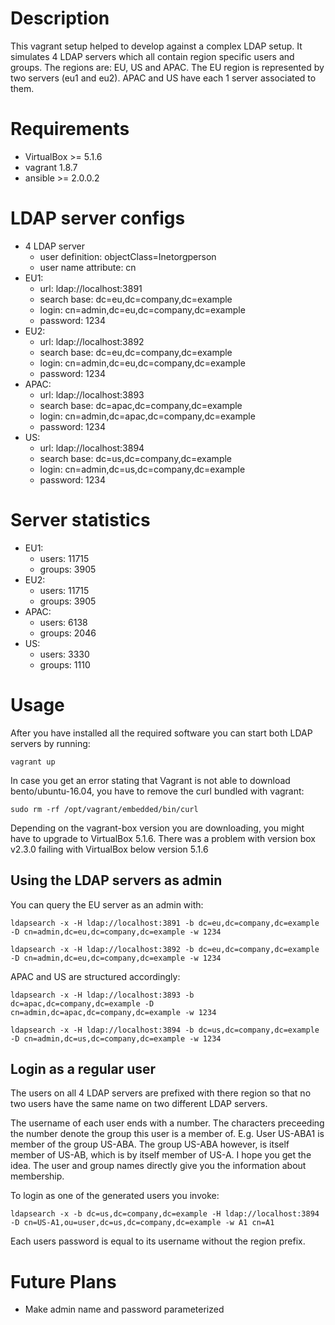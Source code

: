 # Description

This vagrant setup helped to develop against a complex LDAP setup. It simulates 4 LDAP servers which all contain region specific users and groups.
The regions are: EU, US and APAC. The EU region is represented by two servers (eu1 and eu2). APAC and US have each 1 server associated to them.

# Requirements

* VirtualBox >= 5.1.6
* vagrant 1.8.7
* ansible >= 2.0.0.2

# LDAP server configs

* 4 LDAP server
  * user definition: objectClass=Inetorgperson
  * user name attribute: cn
* EU1:
  * url: ldap://localhost:3891
  * search base: dc=eu,dc=company,dc=example
  * login: cn=admin,dc=eu,dc=company,dc=example
  * password: 1234
* EU2:
  * url: ldap://localhost:3892
  * search base: dc=eu,dc=company,dc=example
  * login: cn=admin,dc=eu,dc=company,dc=example
  * password: 1234
* APAC:
  * url: ldap://localhost:3893
  * search base: dc=apac,dc=company,dc=example
  * login: cn=admin,dc=apac,dc=company,dc=example
  * password: 1234
* US:
  * url: ldap://localhost:3894
  * search base: dc=us,dc=company,dc=example
  * login: cn=admin,dc=us,dc=company,dc=example
  * password: 1234

# Server statistics

* EU1:
  * users: 11715
  * groups: 3905
* EU2:
  * users: 11715
  * groups: 3905
* APAC:
  * users: 6138
  * groups: 2046
* US:
  * users: 3330
  * groups: 1110


# Usage

After you have installed all the required software you can start both LDAP servers by running:

`vagrant up`

In case you get an error stating that Vagrant is not able to download bento/ubuntu-16.04, you have to remove the curl bundled with vagrant:

`sudo rm -rf /opt/vagrant/embedded/bin/curl`

Depending on the vagrant-box version you are downloading, you might have to upgrade to VirtualBox 5.1.6. There was a problem with version box v2.3.0 failing with VirtualBox below version 5.1.6

## Using the LDAP servers as admin

You can query the EU server as an admin with:

`ldapsearch -x -H ldap://localhost:3891 -b dc=eu,dc=company,dc=example -D cn=admin,dc=eu,dc=company,dc=example -w 1234`

`ldapsearch -x -H ldap://localhost:3892 -b dc=eu,dc=company,dc=example -D cn=admin,dc=eu,dc=company,dc=example -w 1234`

APAC and US are structured accordingly:

`ldapsearch -x -H ldap://localhost:3893 -b dc=apac,dc=company,dc=example -D cn=admin,dc=apac,dc=company,dc=example -w 1234`

`ldapsearch -x -H ldap://localhost:3894 -b dc=us,dc=company,dc=example -D cn=admin,dc=us,dc=company,dc=example -w 1234`

## Login as a regular user

The users on all 4 LDAP servers are prefixed with there region so that no two users have the same name on two different LDAP servers.

The username of each user ends with a number. The characters preceeding the number denote the group this user is a member of. E.g. User US-ABA1 is member of the group US-ABA.
The group US-ABA however, is itself member of US-AB, which is by itself member of US-A. I hope you get the idea. The user and group names directly give you the information about membership.

To login as one of the generated users you invoke:

`ldapsearch -x -b dc=us,dc=company,dc=example -H ldap://localhost:3894 -D cn=US-A1,ou=user,dc=us,dc=company,dc=example -w A1 cn=A1`

Each users password is equal to its username without the region prefix.

# Future Plans

* Make admin name and password parameterized

